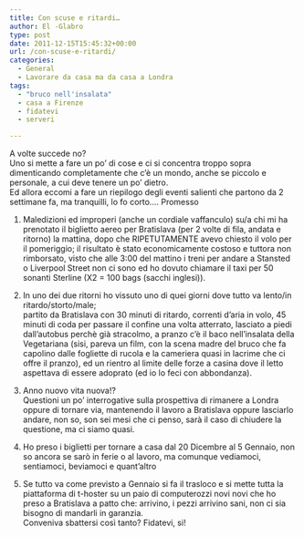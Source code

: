 ```yaml
---
title: Con scuse e ritardi…
author: El -Glabro
type: post
date: 2011-12-15T15:45:32+00:00
url: /con-scuse-e-ritardi/
categories:
  - General
  - Lavorare da casa ma da casa a Londra
tags:
  - "bruco nell'insalata"
  - casa a Firenze
  - fidatevi
  - serveri

---
```

A volte succede no?  
Uno si mette a fare un po&#8217; di cose e ci si concentra troppo sopra dimenticando completamente che c&#8217;è un mondo, anche se piccolo e personale, a cui deve tenere un po&#8217; dietro.  
Ed allora eccomi a fare un riepilogo degli eventi salienti che partono da 2 settimane fa, ma tranquilli, lo fo corto&#8230;. Promesso

1) Maledizioni ed improperi (anche un cordiale vaffanculo) su/a chi mi ha prenotato il biglietto aereo per Bratislava (per 2 volte di fila, andata e ritorno) la mattina, dopo che RIPETUTAMENTE avevo chiesto il volo per il pomeriggio; il risultato è stato economicamente costoso e tuttora non rimborsato, visto che alle 3:00 del mattino i treni per andare a Stansted o Liverpool Street non ci sono ed ho dovuto chiamare il taxi per 50 sonanti Sterline (X2 = 100 bags (sacchi inglesi)).

2) In uno dei due ritorni ho vissuto uno di quei giorni dove tutto va lento/in ritardo/storto/male;  
partito da Bratislava con 30 minuti di ritardo, correnti d&#8217;aria in volo, 45 minuti di coda per passare il confine una volta atterrato, lasciato a piedi dall&#8217;autobus perchè già stracolmo, a pranzo c&#8217;è il baco nell&#8217;insalata della Vegetariana (sisi, pareva un film, con la scena madre del bruco che fa capolino dalle fogliette di rucola e la cameriera quasi in lacrime che ci offre il pranzo), ed un rientro al limite delle forze a casina dove il letto aspettava di essere adoprato (ed io lo feci con abbondanza).

3) Anno nuovo vita nuova!?  
Questioni un po&#8217; interrogative sulla prospettiva di rimanere a Londra oppure di tornare via, mantenendo il lavoro a Bratislava oppure lasciarlo andare, non so, son sei mesi che ci penso, sarà il caso di chiudere la questione, ma ci siamo quasi.

4) Ho preso i biglietti per tornare a casa dal 20 Dicembre al 5 Gennaio, non so ancora se sarò in ferie o al lavoro, ma comunque vediamoci, sentiamoci, beviamoci e quant&#8217;altro

5) Se tutto va come previsto a Gennaio si fa il trasloco e si mette tutta la piattaforma di t-hoster su un paio di computerozzi novi novi che ho preso a Bratislava a patto che: arrivino, i pezzi arrivino sani, non ci sia bisogno di mandarli in garanzia.  
Conveniva sbattersi così tanto? Fidatevi, si!